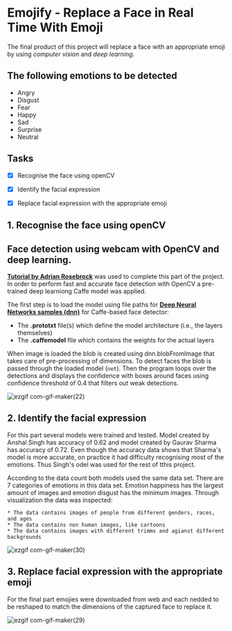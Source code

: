 # Emojify - Replace a Face in Real Time With Emoji
The final product of this project will replace a face with an appropriate emoji by using *computer vision* and *deep learning*. 

## The following emotions to be detected

* Angry
* Disgust
* Fear 
* Happy 
* Sad 
* Surprise  
* Neutral

## Tasks 

- [x] Recognise the face using openCV
- [x] Identify the facial expression
- [x] Replace facial expression with the appropriate emoji


## 1. Recognise the face using openCV

## Face detection using webcam with OpenCV and deep learning. 

[**Tutorial by Adrian Rosebrock**](https://pyimagesearch.com/2018/02/26/face-detection-with-opencv-and-deep-learning/) was used to complete this part of the project. In order to perform fast and accurate face detection with OpenCV a pre-trained deep learniong Caffe model was applied. 

The first step is to load the model using file paths for [**Deep Neural Networks samples (dnn)**](https://github.com/opencv/opencv/tree/master/samples/dnn/face_detector) for Caffe-based face detector: 

*    The __.prototxt__ file(s) which define the model architecture (i.e., the layers themselves)
*    The __.caffemodel__ file which contains the weights for the actual layers

When image is loaded the blob is created using dnn.blobFromImage that takes care of pre-processing of dimensions. To detect faces the blob is passed through the loaded model (```net```). Then the program loops over the detections and displays the confidence with boxes around faces using confidence threshold of 0.4 that filters out weak detections.  

![ezgif com-gif-maker(22)](https://user-images.githubusercontent.com/66845312/159154529-ff404036-0efb-4668-ad7f-2a36a0e4c26b.gif)


## 2. Identify the facial expression
 
For this part several models were trained and tested. Model created by Anshal Singh has accuracy of 0.62 and model created by Gaurav Sharma has accuracy of 0.72. Even though the accuracy data shows that Sharma's model is more accurate, on practice it had difficulty recognising most of the emotions. Thus Singh's odel was used for the rest of tthis project.

According to the data count both models used the same data set. There are 7 categories of emotions in this data set. Emotion happiness has the largest amount of images and emotion disgust has the minimum images. Through visualization the data was inspected: 

    * The data contains images of people from different genders, races, and ages
    * The data contains non human images, like cartoons
    * The data contains images with different trimms and agianst different backgrounds



![ezgif com-gif-maker(30)](https://user-images.githubusercontent.com/66845312/167151803-55b79d87-fda7-4737-b5ba-a783fc001b9c.gif)


## 3. Replace facial expression with the appropriate emoji

For the final part emojies were downloaded from web and each nedded to be reshaped to match the dimensions of the captured face to replace it. 


![ezgif com-gif-maker(29)](https://user-images.githubusercontent.com/66845312/167152089-93459f1d-8e42-42e5-8748-95f3bce12ebc.gif)
